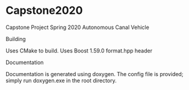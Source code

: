 # Capstone2020
Capstone Project Spring 2020 Autonomous Canal Vehicle

Building

Uses CMake to build.
Uses Boost 1.59.0 format.hpp header

Documentation

Documentation is generated using doxygen. The config file is provided; simply run doxygen.exe in the root directory.
